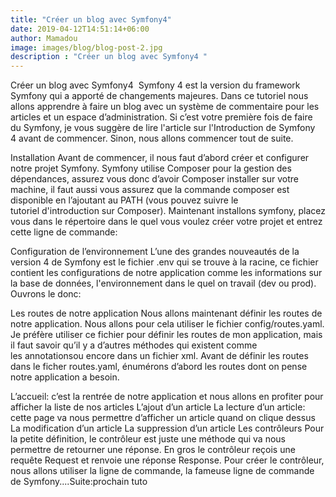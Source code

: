 ```yaml
---
title: "Créer un blog avec Symfony4"
date: 2019-04-12T14:51:14+06:00
author: Mamadou
image: images/blog/blog-post-2.jpg
description : "Créer un blog avec Symfony4 "
---
```


Créer un blog avec Symfony4 
Symfony 4 est la version du framework Symfony qui a apporté de changements majeures.
Dans ce tutoriel nous allons apprendre à faire un blog avec un système de commentaire pour les articles et un espace d’administration.
Si c’est votre première fois de faire du Symfony, je vous suggère de lire l'article sur l'Introduction de Symfony 4 avant de commencer.
Sinon, nous allons commencer tout de suite.

Installation
Avant de commencer, il nous faut d’abord créer et configurer notre projet Symfony.
Symfony utilise Composer pour la gestion des dépendances, assurez vous donc d’avoir Composer installer sur votre machine, il faut aussi vous assurez que la commande composer est disponible en l’ajoutant au PATH (vous pouvez suivre le tutoriel d'introduction sur Composer).
Maintenant installons symfony, placez vous dans le répertoire dans le quel vous voulez créer votre projet et entrez cette ligne de commande:

Configuration de l’environnement
L’une des grandes nouveautés de la version 4 de Symfony est le fichier .env qui se trouve à la racine, ce fichier contient les configurations de notre application comme les informations sur la base de données, l'environnement dans le quel on travail (dev ou prod). Ouvrons le donc:

Les routes de notre application
Nous allons maintenant définir les routes de notre application. Nous allons pour cela utiliser le fichier config/routes.yaml. Je préfère utiliser ce fichier pour définir les routes de mon application, mais il faut savoir qu’il y a d’autres méthodes qui existent comme les annotationsou encore dans un fichier xml.
Avant de définir les routes dans le ficher routes.yaml, énumérons d’abord les routes dont on pense notre application a besoin.

L’accueil: c’est la rentrée de notre application et nous allons en profiter pour afficher la liste de nos articles
L’ajout d’un article
La lecture d’un article: cette page va nous permettre d’afficher un article quand on clique dessus
La modification d’un article
La suppression d’un article
Les contrôleurs
Pour la petite définition, le contrôleur est juste une méthode qui va nous permettre de retourner une réponse. En gros le contrôleur reçois une requête Request et renvoie une réponse Response.
Pour créer le contrôleur, nous allons utiliser la ligne de commande, la fameuse ligne de commande de Symfony....Suite:prochain tuto

